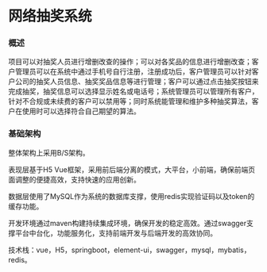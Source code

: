 # 网络抽奖系统

### 概述

项目可以对抽奖人员进行增删改查的操作；可以对各奖品的信息进行增删改查；客户管理员可以在系统中通过手机号自行注册，注册成功后，客户管理员可以针对客户公司的抽奖人员信息、抽奖奖品信息等进行管理；客户可以通过点击抽奖按钮来完成抽奖，抽奖信息可以选择显示姓名或电话号；系统管理员可以管理所有客户，针对不合规或未续费的客户可以禁用等；同时系统能管理和维护多种抽奖算法，客户在使用时可以选择符合自己期望的算法。

### 基础架构

整体架构上采用B/S架构。

表现层基于H5 Vue框架，采用前后端分离的模式，大平台，小前端，确保前端页面调整的便捷高效，支持快速的应用创新。

数据层使用了MySQL作为系统的数据库支撑，使用redis实现验证码以及token的缓存功能。

开发环境通过maven构建持续集成环境，确保开发的稳定高效。通过swagger支撑平台中台化，功能服务化，支持前端开发与后端开发的高效协同。

技术栈：vue，H5，springboot，element-ui，swagger，mysql，mybatis，redis。
